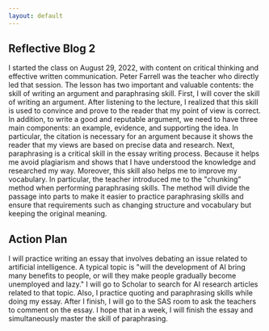 ```yaml
---
layout: default
---
```


## Reflective Blog 2

I started the class on August 29, 2022, with content on critical thinking and effective written communication. Peter Farrell was the teacher who directly led that session. The lesson has two important and valuable contents: the skill of writing an argument and paraphrasing skill. First, I will cover the skill of writing an argument. After listening to the lecture, I realized that this skill is used to convince and prove to the reader that my point of view is correct. In addition, to write a good and reputable argument, we need to have three main components: an example, evidence, and supporting the idea. In particular, the citation is necessary for an argument because it shows the reader that my views are based on precise data and research. 
Next, paraphrasing is a critical skill in the essay writing process. Because it helps me avoid plagiarism and shows that I have understood the knowledge and researched my way. Moreover, this skill also helps me to improve my vocabulary. In particular, the teacher introduced me to the "chunking" method when performing paraphrasing skills. The method will divide the passage into parts to make it easier to practice paraphrasing skills and ensure that requirements such as changing structure and vocabulary but keeping the original meaning.


## Action Plan

I will practice writing an essay that involves debating an issue related to artificial intelligence. A typical topic is "will the development of AI bring many benefits to people, or will they make people gradually become unemployed and lazy." I will go to Scholar to search for AI research articles related to that topic. Also, I practice quoting and paraphrasing skills while doing my essay. After I finish, I will go to the SAS room to ask the teachers to comment on the essay. I hope that in a week, I will finish the essay and simultaneously master the skill of paraphrasing.

